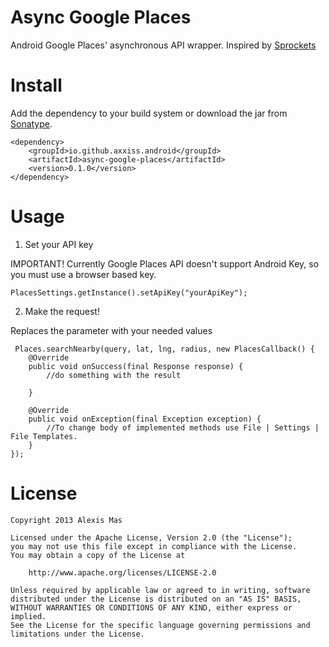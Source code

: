 Async Google Places
===================

Android Google Places' asynchronous API wrapper. Inspired by [Sprockets][2]


Install
=====

Add the dependency to your build system or download the jar from [Sonatype][1].

    <dependency>
        <groupId>io.github.axxiss.android</groupId>
        <artifactId>async-google-places</artifactId>
        <version>0.1.0</version>
    </dependency>



Usage
=====

1. Set your API key

IMPORTANT! Currently Google Places API doesn't support Android Key, so you must use a browser based key.

    PlacesSettings.getInstance().setApiKey("yourApiKey");

2. Make the request!

Replaces the parameter with your needed values

     Places.searchNearby(query, lat, lng, radius, new PlacesCallback() {
        @Override
        public void onSuccess(final Response response) {
            //do something with the result

        }

        @Override
        public void onException(final Exception exception) {
            //To change body of implemented methods use File | Settings | File Templates.
        }
    });



License
=======

    Copyright 2013 Alexis Mas

    Licensed under the Apache License, Version 2.0 (the "License");
    you may not use this file except in compliance with the License.
    You may obtain a copy of the License at

        http://www.apache.org/licenses/LICENSE-2.0

    Unless required by applicable law or agreed to in writing, software
    distributed under the License is distributed on an "AS IS" BASIS,
    WITHOUT WARRANTIES OR CONDITIONS OF ANY KIND, either express or implied.
    See the License for the specific language governing permissions and
    limitations under the License.



 [1]: https://oss.sonatype.org/index.html#nexus-search;quick~async-google-places
 [2]: https://github.com/pushbit/sprockets/